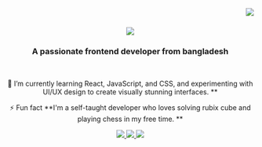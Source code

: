 <img align="right" src="https://visitor-badge.laobi.icu/badge?page_id=Rakibulislam-emon.Rakibulislam-emon" />

<h1 align="center">
    <img src="https://readme-typing-svg.herokuapp.com/?font=Righteous&size=35&center=true&vCenter=true&width=500&height=70&duration=4000&lines=Hi+There!+👋;+I'm+Rakibul+Islam+Emon!;" />
</h1>

<h3 align="center">A passionate frontend developer from bangladesh</h3>

<br/>

<div align="center">
 
 
 🌱  I’m currently learning React, JavaScript, and CSS, and experimenting with UI/UX design to create visually stunning interfaces. **

⚡ Fun fact **I'm a self-taught developer who loves solving rubix cube and playing chess in my free time. **

 </div>

<div align="center"> 
  <a href="rakibulislamemon60@gmail.com
">
    <img src="https://img.shields.io/badge/Gmail-333333?style=for-the-badge&logo=gmail&logoColor=red" />
  </a>
  <a href="" target="_blank">
    <img src="https://img.shields.io/badge/LinkedIn-0077B5?style=for-the-badge&logo=linkedin&logoColor=white" target="_blank" />
  </a>
  <a href="" target="_blank">
     <img src="https://img.shields.io/badge/Portfolio-FF5722?style=for-the-badge&logo=todoist&logoColor=white" target="_blank" /> <!-- sqlite, safari, google-chrome are other good icon options -->
  </a>
</div>

